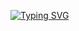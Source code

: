 [![Typing SVG](https://readme-typing-svg.demolab.com/?lines=Hey!+I'm+Adeland!;Aspiring+Software+Engineer)](https://git.io/typing-svg)
